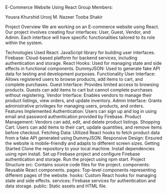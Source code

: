       
E-Commerce Website Using React Group Members:

Yousra Khurshid Urooj M. Nazeer Tooba Shakir

Project Overview We are working on an E-commerce website using React. Our project involves creating four interfaces: User, Guest, Vendor, and Admin. Each interface will have specific functionalities tailored to its role within the system.

Technologies Used React: JavaScript library for building user interfaces. Firebase: Cloud-based platform for backend services, including authentication and storage. React Hooks: Used for managing state and side effects in functional components. DummyJSON: Used to generate fake API data for testing and development purposes. Functionality User Interface: Allows registered users to browse products, add items to cart, and complete purchases. Guest Interface: Provides limited access to browsing products. Guests can add items to cart but cannot complete purchases without registering. Vendor Interface: Enables vendors to manage their product listings, view orders, and update inventory. Admin Interface: Grants administrative privileges for managing users, products, and orders. Features Implemented Authentication: Users can sign up and log in using email and password authentication provided by Firebase. Product Management: Vendors can add, edit, and delete product listings. Shopping Cart: Users can add items to their cart, update quantities, and remove items before checkout. Fetching Data: Utilized React hooks to fetch product data from a fake API generated using DummyJSON. Responsive Design: Ensured the website is mobile-friendly and adapts to different screen sizes. Getting Started Clone the repository to your local machine. Install dependencies using npm install. Set up Firebase project and configure Firebase authentication and storage. Run the project using npm start. Project Structure src: Contains source code files for the project. components: Reusable React components. pages: Top-level components representing different pages of the website. hooks: Custom React hooks for managing state and side effects. services: Firebase services for authentication and data storage. public: Static assets and HTML file.

